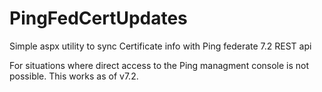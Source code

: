 # PingFedCertUpdates
Simple aspx utility to sync Certificate info with Ping federate 7.2 REST api

For situations where direct access to the Ping managment console is not possible.
This works as of v7.2.
